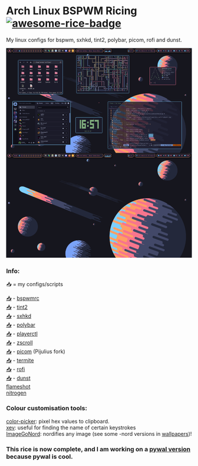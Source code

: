 # Arch Linux BSPWM Ricing [![awesome-rice-badge](https://raw.githubusercontent.com/zemmsoares/awesome-rices/main/assets/awesome-rice-badge.svg)](https://github.com/zemmsoares/awesome-rices)

My linux configs for bspwm, sxhkd, tint2, polybar, picom, rofi and dunst.

![](images/rice-complete.png)

### Info:
📥 = my configs/scripts

[📥](https://github.com/Narmis-E/linux-config/blob/main/bspwm/bspwmrc) - [bspwmrc](https://github.com/baskerville/bspwm/)\
[📥](https://github.com/Narmis-E/linux-config/blob/main/tint2/tint2rc) - [tint2](https://github.com/o9000/tint2)\
[📥](https://github.com/Narmis-E/linux-config/blob/main/sxhkd/sxhkdrc) - [sxhkd](https://github.com/baskerville/sxhkd)\
[📥](https://github.com/Narmis-E/linux-config/blob/main/polybar/config.ini) - [polybar](https://github.com/polybar/polybar)\
[📥](https://github.com/Narmis-E/linux-config/blob/main/scripts/playerctl.sh) - [playerctl](https://github.com/altdesktop/playerctl)\
[📥](https://github.com/Narmis-E/linux-config/blob/main/scripts/net-scroll.sh) - [zscroll](https://github.com/noctuid/zscroll)\
[📥](https://github.com/Narmis-E/linux-config/blob/main/picom/picom.conf) - [picom](https://github.com/pijulius/picom) (Pijulius fork)\
[📥](https://github.com/Narmis-E/linux-config/blob/main/termite/config) - [termite](https://github.com/thestinger/termite)\
[📥](https://github.com/Narmis-E/linux-config/blob/main/rofi/config.rasi) - [rofi](https://github.com/adi1090x/rofi)\
[📥](https://github.com/Narmis-E/linux-config/blob/main/dunst/dunstrc) - [dunst](https://github.com/dunst-project/dunst)\
[flameshot](https://github.com/flameshot-org/flameshot)\
[nitrogen](https://github.com/l3ib/nitrogen)

### Colour customisation tools:
[color-picker](https://github.com/Jack12816/colorpicker): pixel hex values to clipboard.\
[xev](https://github.com/freedesktop/xev): useful for finding the name of certain keystrokes\
[ImageGoNord](https://github.com/Schrodinger-Hat/ImageGoNord): nordifies any image (see some -nord versions in [wallpapers](https://github.com/Narmis-E/linux-config/tree/main/images/wallpapers))!

### This rice is now complete, and I am working on a [pywal version](https://github.com/Narmis-E/bspwm-pywal) because pywal is cool.

